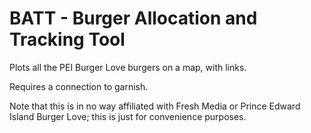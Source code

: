 # BATT - Burger Allocation and Tracking Tool

Plots all the PEI Burger Love burgers on a map, with links.

Requires a connection to garnish.

Note that this is in no way affiliated with Fresh Media or Prince Edward Island Burger Love; this is just for convenience purposes.
